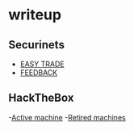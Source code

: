 # writeup
## **Securinets** 
   - [EASY TRADE](https://github.com/Boringdreams/writeup/tree/master/securinets)
   - [FEEDBACK](https://github.com/Boringdreams/writeup/tree/master/securinets/FEEDBACK)
## **HackTheBox**
   -[Active machine](https://github.com/Boringdreams/writeup/tree/master/Hack%20the%20box/Active%20machine)
   -[Retired machines](https://github.com/Boringdreams/writeup/tree/master/Hack%20the%20box/Retired%20Machines)
